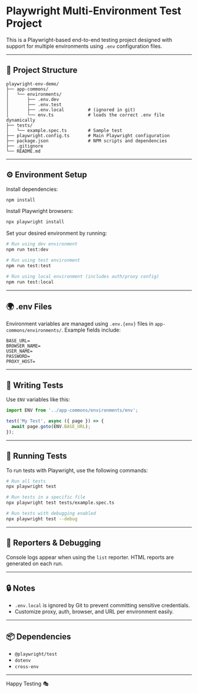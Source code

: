 # Playwright Multi-Environment Test Project

This is a Playwright-based end-to-end testing project designed with support for multiple environments using `.env` configuration files.

---

## 📁 Project Structure

```
playwright-env-demo/
├── app-commons/
│   └── environments/
│       ├── .env.dev
│       ├── .env.test
│       ├── .env.local         # (ignored in git)
│       └── env.ts             # loads the correct .env file dynamically
├── tests/
│   └── example.spec.ts        # Sample test
├── playwright.config.ts       # Main Playwright configuration
├── package.json               # NPM scripts and dependencies
├── .gitignore
└── README.md
```

---

## ⚙️ Environment Setup

Install dependencies:

```bash
npm install
```

Install Playwright browsers:

```bash
npx playwright install
```

Set your desired environment by running:

```bash
# Run using dev environment
npm run test:dev

# Run using test environment
npm run test:test

# Run using local environment (includes auth/proxy config)
npm run test:local
```

---

## 🌍 .env Files

Environment variables are managed using `.env.{env}` files in `app-commons/environments/`. Example fields include:

```env
BASE_URL=
BROWSER_NAME=
USER_NAME=
PASSWORD=
PROXY_HOST=
```

---

## 🧪 Writing Tests

Use `ENV` variables like this:

```ts
import ENV from '../app-commons/environments/env';

test('My Test', async ({ page }) => {
  await page.goto(ENV.BASE_URL);
});
```

---

## 🧾 Running Tests

To run tests with Playwright, use the following commands:

```bash
# Run all tests
npx playwright test

# Run tests in a specific file
npx playwright test tests/example.spec.ts

# Run tests with debugging enabled
npx playwright test --debug
```

---

## 🧾 Reporters & Debugging

Console logs appear when using the `list` reporter. HTML reports are generated on each run.

---

## 🔒 Notes

- `.env.local` is ignored by Git to prevent committing sensitive credentials.
- Customize proxy, auth, browser, and URL per environment easily.

---

## 📦 Dependencies

- `@playwright/test`
- `dotenv`
- `cross-env`

---

Happy Testing 🎭